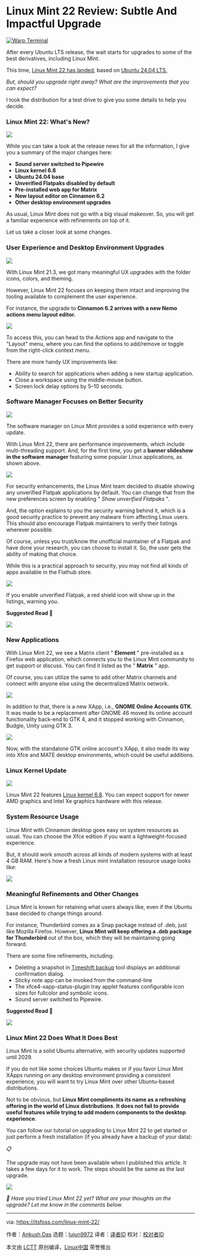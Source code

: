 [#]: subject: "Linux Mint 22 Review: Subtle And Impactful Upgrade"
[#]: via: "https://itsfoss.com/linux-mint-22/"
[#]: author: "Ankush Das https://itsfoss.com/author/ankush/"
[#]: collector: "lujun9972/lctt-scripts-1705972010"
[#]: translator: " "
[#]: reviewer: " "
[#]: publisher: " "
[#]: url: " "

Linux Mint 22 Review: Subtle And Impactful Upgrade
======

[![Warp Terminal][1]][2]

After every Ubuntu LTS release, the wait starts for upgrades to some of the best derivatives, including Linux Mint.

This time, [Linux Mint 22 has landed][3], based on [Ubuntu 24.04 LTS.][4]

_But, should you upgrade right away? What are the improvements that you can expect?_

I took the distribution for a test drive to give you some details to help you decide.

### Linux Mint 22: What's New?

![][5]

While you can take a look at the release news for all the information, I give you a summary of the major changes here:

  * **Sound server switched to Pipewire**
  * **Linux kernel 6.8**
  * **Ubuntu 24.04 base**
  * **Unverified Flatpaks disabled by default**
  * **Pre-installed web app for Matrix**
  * **New layout editor on Cinnamon 6.2**
  * **Other desktop environment upgrades**



As usual, Linux Mint does not go with a big visual makeover. So, you will get a familiar experience with refinements on top of it.

Let us take a closer look at some changes.

### User Experience and Desktop Environment Upgrades

![][6]

With Linux Mint 21.3, we got many meaningful UX upgrades with the folder icons, colors, and theming.

However, Linux Mint 22 focuses on keeping them intact and improving the tooling available to complement the user experience.

For instance, the upgrade to **Cinnamon 6.2 arrives with a new Nemo actions menu layout editor.**

![][7]

To access this, you can head to the Actions app and navigate to the "Layout" menu, where you can find the options to add/remove or toggle from the right-click context menu.

There are more handy UX improvements like:

  * Ability to search for applications when adding a new startup application.
  * Close a workspace using the middle-mouse button.
  * Screen lock delay options by 5–10 seconds.



### Software Manager Focuses on Better Security

![][8]

The software manager on Linux Mint provides a solid experience with every update.

With Linux Mint 22, there are performance improvements, which include multi-threading support. And, for the first time, you get a **banner slideshow in the software manager** featuring some popular Linux applications, as shown above.

![][9]

For security enhancements, the Linux Mint team decided to disable showing any unverified Flatpak applications by default. You can change that from the new preferences screen by enabling " _Show unverified Flatpaks_ ".

And, the option explains to you the security warning behind it, which is a good security practice to prevent any malware from affecting Linux users. This should also encourage Flatpak maintainers to verify their listings wherever possible.

Of course, unless you trust/know the unofficial maintainer of a Flatpak and have done your research, you can choose to install it. So, the user gets the ability of making that choice.

While this is a practical approach to security, you may not find all kinds of apps available in the Flathub store.

![][10]

If you enable unverified Flatpak, a red shield icon will show up in the listings, warning you.

**Suggested Read 📖**

![][11]

### New Applications

With Linux Mint 22, we see a Matrix client " **Element** " pre-installed as a Firefox web application, which connects you to the Linux Mint community to get support or discuss. You can find it listed as the " **Matrix** " app.

Of course, you can utilize the same to add other Matrix channels and connect with anyone else using the decentralized Matrix network.

![][12]

In addition to that, there is a new XApp, i.e., **GNOME Online Accounts GTK**. It was made to be a replacement after GNOME 46 moved its online account functionality back-end to GTK 4, and it stopped working with Cinnamon, Budgie, Unity using GTK 3.

![][13]

Now, with the standalone GTK online account's XApp, it also made its way into Xfce and MATE desktop environments, which could be useful additions.

### Linux Kernel Update

![][14]

Linux Mint 22 features [Linux kernel 6.8][15]. You can expect support for newer AMD graphics and Intel Xe graphics hardware with this release.

### System Resource Usage

Linux Mint with Cinnamon desktop goes easy on system resources as usual. You can choose the Xfce edition if you want a lightweight-focused experience.

But, it should work smooth across all kinds of modern systems with at least 4 GB RAM. Here's how a fresh Linux mint installation resource usage looks like:

![][16]

### Meaningful Refinements and Other Changes

Linux Mint is known for retaining what users always like, even if the Ubuntu base decided to change things around.

For instance, Thunderbird comes as a Snap package instead of .deb, just like Mozilla Firefox. However, **Linux Mint will keep offering a .deb package for Thunderbird** out of the box, which they will be maintaining going forward.

There are some fine refinements, including:

  * Deleting a snapshot in [Timeshift backup][17] tool displays an additional confirmation dialog.
  * Sticky note app can be invoked from the command-line
  * The xfce4-xapp-status-plugin tray applet features configurable icon sizes for fullcolor and symbolic icons.
  * Sound server switched to Pipewire.



**Suggested Read 📖**

![][11]

### Linux Mint 22 Does What It Does Best

Linux Mint is a solid Ubuntu alternative, with security updates supported until 2029.

If you do not like some choices Ubuntu makes or if you favor Linux Mint XApps running on any desktop environment providing a consistent experience, you will want to try Linux Mint over other Ubuntu-based distributions.

Not to be obvious, but **Linux Mint compliments its name as a refreshing offering in the world of Linux distributions**. **It does not fail to provide useful features while trying to add modern components to the desktop experience**.

You can follow our tutorial on upgrading to Linux Mint 22 to get started or just perform a fresh installation (if you already have a backup of your data):

📋

The upgrade may not have been available when I published this article. It takes a few days for it to work. The steps should be the same as the last upgrade.

![][11]

_💬 Have you tried Linux Mint 22 yet? What are your thoughts on the upgrade? Let me know in the comments below._

--------------------------------------------------------------------------------

via: https://itsfoss.com/linux-mint-22/

作者：[Ankush Das][a]
选题：[lujun9972][b]
译者：[译者ID](https://github.com/译者ID)
校对：[校对者ID](https://github.com/校对者ID)

本文由 [LCTT](https://github.com/LCTT/TranslateProject) 原创编译，[Linux中国](https://linux.cn/) 荣誉推出

[a]: https://itsfoss.com/author/ankush/
[b]: https://github.com/lujun9972
[1]: https://itsfoss.com/assets/images/warp-terminal.webp
[2]: https://www.warp.dev?utm_source=its_foss&utm_medium=display&utm_campaign=linux_launch
[3]: https://news.itsfoss.com/linux-mint-22-release/
[4]: https://itsfoss.com/ubuntu-24-04-lts-review/
[5]: https://itsfoss.com/content/images/2024/07/linux-mint-22-main.png
[6]: https://itsfoss.com/content/images/2024/07/linux-mint-22-file-manager.png
[7]: https://itsfoss.com/content/images/2024/07/linux-mint-actions.png
[8]: https://itsfoss.com/content/images/2024/07/linux-mint-22-software-manager.png
[9]: https://itsfoss.com/content/images/2024/07/linux-mint-software-manager-flatpak.png
[10]: https://itsfoss.com/content/images/2024/07/verified-flatpak-apps.png
[11]: https://itsfoss.com/content/images/size/w256h256/2022/12/android-chrome-192x192.png
[12]: https://itsfoss.com/content/images/2024/07/linux-mint-22-element.png
[13]: https://itsfoss.com/content/images/2024/07/online-accounts-gtk.png
[14]: https://itsfoss.com/content/images/2024/07/linux-mint-22-neofetch.png
[15]: https://news.itsfoss.com/linux-kernel-6-8-release/
[16]: https://itsfoss.com/content/images/2024/07/linux-mint-22-resources.png
[17]: https://itsfoss.com/backup-restore-linux-timeshift/
